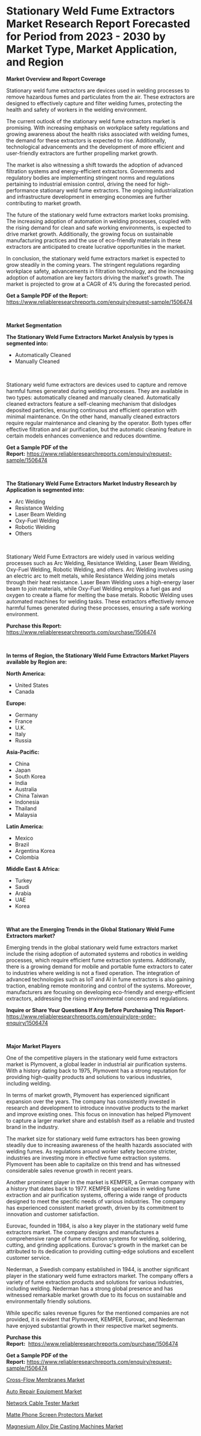 <p><h1>Stationary Weld Fume Extractors Market Research Report Forecasted for Period from 2023 -  2030 by Market Type, Market Application, and Region</h1></p><p><strong>Market Overview and Report Coverage</strong></p>
<p><p>Stationary weld fume extractors are devices used in welding processes to remove hazardous fumes and particulates from the air. These extractors are designed to effectively capture and filter welding fumes, protecting the health and safety of workers in the welding environment.</p><p>The current outlook of the stationary weld fume extractors market is promising. With increasing emphasis on workplace safety regulations and growing awareness about the health risks associated with welding fumes, the demand for these extractors is expected to rise. Additionally, technological advancements and the development of more efficient and user-friendly extractors are further propelling market growth.</p><p>The market is also witnessing a shift towards the adoption of advanced filtration systems and energy-efficient extractors. Governments and regulatory bodies are implementing stringent norms and regulations pertaining to industrial emission control, driving the need for high-performance stationary weld fume extractors. The ongoing industrialization and infrastructure development in emerging economies are further contributing to market growth.</p><p>The future of the stationary weld fume extractors market looks promising. The increasing adoption of automation in welding processes, coupled with the rising demand for clean and safe working environments, is expected to drive market growth. Additionally, the growing focus on sustainable manufacturing practices and the use of eco-friendly materials in these extractors are anticipated to create lucrative opportunities in the market.</p><p>In conclusion, the stationary weld fume extractors market is expected to grow steadily in the coming years. The stringent regulations regarding workplace safety, advancements in filtration technology, and the increasing adoption of automation are key factors driving the market's growth. The market is projected to grow at a CAGR of 4% during the forecasted period.</p></p>
<p><strong>Get a Sample PDF of the Report:</strong> <a href="https://www.reliableresearchreports.com/enquiry/request-sample/1506474">https://www.reliableresearchreports.com/enquiry/request-sample/1506474</a></p>
<p>&nbsp;</p>
<p><strong>Market Segmentation</strong></p>
<p><strong>The Stationary Weld Fume Extractors Market Analysis by types is segmented into:</strong></p>
<p><ul><li>Automatically Cleaned</li><li>Manually Cleaned</li></ul></p>
<p>&nbsp;</p>
<p><p>Stationary weld fume extractors are devices used to capture and remove harmful fumes generated during welding processes. They are available in two types: automatically cleaned and manually cleaned. Automatically cleaned extractors feature a self-cleaning mechanism that dislodges deposited particles, ensuring continuous and efficient operation with minimal maintenance. On the other hand, manually cleaned extractors require regular maintenance and cleaning by the operator. Both types offer effective filtration and air purification, but the automatic cleaning feature in certain models enhances convenience and reduces downtime.</p></p>
<p><strong>Get a Sample PDF of the Report:</strong>&nbsp;<a href="https://www.reliableresearchreports.com/enquiry/request-sample/1506474">https://www.reliableresearchreports.com/enquiry/request-sample/1506474</a></p>
<p>&nbsp;</p>
<p><strong>The Stationary Weld Fume Extractors Market Industry Research by Application is segmented into:</strong></p>
<p><ul><li>Arc Welding</li><li>Resistance Welding</li><li>Laser Beam Welding</li><li>Oxy-Fuel Welding</li><li>Robotic Welding</li><li>Others</li></ul></p>
<p>&nbsp;</p>
<p><p>Stationary Weld Fume Extractors are widely used in various welding processes such as Arc Welding, Resistance Welding, Laser Beam Welding, Oxy-Fuel Welding, Robotic Welding, and others. Arc Welding involves using an electric arc to melt metals, while Resistance Welding joins metals through their heat resistance. Laser Beam Welding uses a high-energy laser beam to join materials, while Oxy-Fuel Welding employs a fuel gas and oxygen to create a flame for melting the base metals. Robotic Welding uses automated machines for welding tasks. These extractors effectively remove harmful fumes generated during these processes, ensuring a safe working environment.</p></p>
<p><strong>Purchase this Report:</strong>&nbsp; <a href="https://www.reliableresearchreports.com/purchase/1506474">https://www.reliableresearchreports.com/purchase/1506474</a></p>
<p>&nbsp;</p>
<p><strong>In terms of Region, the Stationary Weld Fume Extractors Market Players available by Region are:</strong></p>
<p>
    <p> <strong> North America: </strong>
        <ul>
            <li>United States</li>
            <li>Canada</li>
        </ul>
        </p> 
    <p> <strong> Europe: </strong>
        <ul>
            <li>Germany</li>
            <li>France</li>
            <li>U.K.</li>
            <li>Italy</li>
            <li>Russia</li>
        </ul>
        </p> 
    <p> <strong> Asia-Pacific: </strong>
        <ul>
            <li>China</li>
            <li>Japan</li>
            <li>South Korea</li>
            <li>India</li>
            <li>Australia</li>
            <li>China Taiwan</li>
            <li>Indonesia</li>
            <li>Thailand</li>
            <li>Malaysia</li>
        </ul>
        </p> 
    <p> <strong> Latin America: </strong>
        <ul>
            <li>Mexico</li>
            <li>Brazil</li>
            <li>Argentina Korea</li>
            <li>Colombia</li>
        </ul>
        </p> 
    <p> <strong> Middle East & Africa: </strong>
        <ul>
            <li>Turkey</li>
            <li>Saudi</li>
            <li>Arabia</li>
            <li>UAE</li>
            <li>Korea</li>
        </ul>
    </p>
    </p>
<p>&nbsp;</p>
<p><strong>What are the Emerging Trends in the Global Stationary Weld Fume Extractors market?</strong></p>
<p><p>Emerging trends in the global stationary weld fume extractors market include the rising adoption of automated systems and robotics in welding processes, which require efficient fume extraction systems. Additionally, there is a growing demand for mobile and portable fume extractors to cater to industries where welding is not a fixed operation. The integration of advanced technologies such as IoT and AI in fume extractors is also gaining traction, enabling remote monitoring and control of the systems. Moreover, manufacturers are focusing on developing eco-friendly and energy-efficient extractors, addressing the rising environmental concerns and regulations.</p></p>
<p><strong>Inquire or Share Your Questions If Any Before Purchasing This Report</strong>- <a href="https://www.reliableresearchreports.com/enquiry/pre-order-enquiry/1506474">https://www.reliableresearchreports.com/enquiry/pre-order-enquiry/1506474</a></p>
<p>&nbsp;</p>
<p><strong>Major Market Players</strong></p>
<p><p>One of the competitive players in the stationary weld fume extractors market is Plymovent, a global leader in industrial air purification systems. With a history dating back to 1975, Plymovent has a strong reputation for providing high-quality products and solutions to various industries, including welding.</p><p>In terms of market growth, Plymovent has experienced significant expansion over the years. The company has consistently invested in research and development to introduce innovative products to the market and improve existing ones. This focus on innovation has helped Plymovent to capture a larger market share and establish itself as a reliable and trusted brand in the industry.</p><p>The market size for stationary weld fume extractors has been growing steadily due to increasing awareness of the health hazards associated with welding fumes. As regulations around worker safety become stricter, industries are investing more in effective fume extraction systems. Plymovent has been able to capitalize on this trend and has witnessed considerable sales revenue growth in recent years.</p><p>Another prominent player in the market is KEMPER, a German company with a history that dates back to 1977. KEMPER specializes in welding fume extraction and air purification systems, offering a wide range of products designed to meet the specific needs of various industries. The company has experienced consistent market growth, driven by its commitment to innovation and customer satisfaction.</p><p>Eurovac, founded in 1984, is also a key player in the stationary weld fume extractors market. The company designs and manufactures a comprehensive range of fume extraction systems for welding, soldering, cutting, and grinding applications. Eurovac's growth in the market can be attributed to its dedication to providing cutting-edge solutions and excellent customer service.</p><p>Nederman, a Swedish company established in 1944, is another significant player in the stationary weld fume extractors market. The company offers a variety of fume extraction products and solutions for various industries, including welding. Nederman has a strong global presence and has witnessed remarkable market growth due to its focus on sustainable and environmentally friendly solutions.</p><p>While specific sales revenue figures for the mentioned companies are not provided, it is evident that Plymovent, KEMPER, Eurovac, and Nederman have enjoyed substantial growth in their respective market segments.</p></p>
<p><strong>Purchase this Report:</strong>&nbsp;&nbsp;<a href="https://www.reliableresearchreports.com/purchase/1506474">https://www.reliableresearchreports.com/purchase/1506474</a></p>
<p></p>
<p><strong>Get a Sample PDF of the Report:</strong>&nbsp;<a href="https://www.reliableresearchreports.com/enquiry/request-sample/1506474">https://www.reliableresearchreports.com/enquiry/request-sample/1506474</a></p>
<p><p><a href="https://www.linkedin.com/pulse/cross-flow-membranes-market-share-amp-new-trends-analysis/">Cross-Flow Membranes Market</a></p><p><a href="https://medium.com/@jewelmohr/auto-repair-equipment-market-size-growth-forecast-2023-2030-fa03c43f8ee6">Auto Repair Equipment Market</a></p><p><a href="https://medium.com/@pinkierau1998/network-cable-tester-market-size-growth-forecast-2023-2030-50343b91994f">Network Cable Tester Market</a></p><p><a href="https://www.linkedin.com/pulse/matte-phone-screen-protectors-market-size-share-global/">Matte Phone Screen Protectors Market</a></p><p><a href="https://www.linkedin.com/pulse/magnesium-alloy-die-casting-machines-market-research-report/">Magnesium Alloy Die Casting Machines Market</a></p></p>